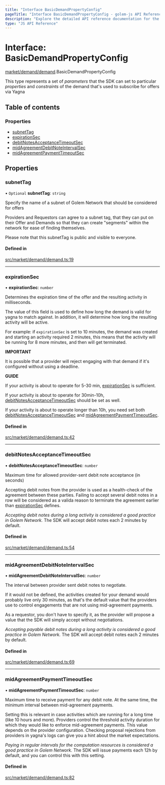 ```yaml
---
title: "Interface BasicDemandPropertyConfig"
pageTitle: "Interface BasicDemandPropertyConfig - golem-js API Reference"
description: "Explore the detailed API reference documentation for the Interface BasicDemandPropertyConfig within the golem-js SDK for the Golem Network."
type: "JS API Reference"
---
```

# Interface: BasicDemandPropertyConfig

[market/demand/demand](../modules/market_demand_demand).BasicDemandPropertyConfig

This type represents a set of *parameters* that the SDK can set to particular *properties* and *constraints*
of the demand that's used to subscribe for offers via Yagna

## Table of contents

### Properties

- [subnetTag](market_demand_demand.BasicDemandPropertyConfig#subnettag)
- [expirationSec](market_demand_demand.BasicDemandPropertyConfig#expirationsec)
- [debitNotesAcceptanceTimeoutSec](market_demand_demand.BasicDemandPropertyConfig#debitnotesacceptancetimeoutsec)
- [midAgreementDebitNoteIntervalSec](market_demand_demand.BasicDemandPropertyConfig#midagreementdebitnoteintervalsec)
- [midAgreementPaymentTimeoutSec](market_demand_demand.BasicDemandPropertyConfig#midagreementpaymenttimeoutsec)

## Properties

### subnetTag

• `Optional` **subnetTag**: `string`

Specify the name of a subnet of Golem Network that should be considered for offers

Providers and Requestors can agree to a subnet tag, that they can put on their Offer and Demands
so that they can create "segments" within the network for ease of finding themselves.

Please note that this subnetTag is public and visible to everyone.

#### Defined in

[src/market/demand/demand.ts:19](https://github.com/golemfactory/golem-js/blob/570126bc/src/market/demand/demand.ts#L19)

___

### expirationSec

• **expirationSec**: `number`

Determines the expiration time of the offer and the resulting activity in milliseconds.

The value of this field is used to define how long the demand is valid for yagna to match against.
In addition, it will determine how long the resulting activity will be active.

For example: if `expirationSec` is set to 10 minutes, the demand was created and starting an activity
required 2 minutes, this means that the activity will be running for 8 more minutes, and then will get terminated.

**IMPORTANT**

It is possible that a provider will reject engaging with that demand if it's configured  without using a deadline.

**GUIDE**

If your activity is about to operate for 5-30 min, [expirationSec](market_demand_demand.BasicDemandPropertyConfig#expirationsec) is sufficient.

If your activity is about to operate for 30min-10h, [debitNotesAcceptanceTimeoutSec](market_demand_demand.BasicDemandPropertyConfig#debitnotesacceptancetimeoutsec) should be set as well.

If your activity is about to operate longer than 10h, you need set both [debitNotesAcceptanceTimeoutSec](market_demand_demand.BasicDemandPropertyConfig#debitnotesacceptancetimeoutsec) and [midAgreementPaymentTimeoutSec](market_demand_demand.BasicDemandPropertyConfig#midagreementpaymenttimeoutsec).

#### Defined in

[src/market/demand/demand.ts:42](https://github.com/golemfactory/golem-js/blob/570126bc/src/market/demand/demand.ts#L42)

___

### debitNotesAcceptanceTimeoutSec

• **debitNotesAcceptanceTimeoutSec**: `number`

Maximum time for allowed provider-sent debit note acceptance (in seconds)

Accepting debit notes from the provider is used as a health-check of the agreement between these parties.
Failing to accept several debit notes in a row will be considered as a valida reason to terminate the agreement earlier
than [expirationSec](market_demand_demand.BasicDemandPropertyConfig#expirationsec) defines.

_Accepting debit notes during a long activity is considered a good practice in Golem Network._
The SDK will accept debit notes each 2 minutes by default.

#### Defined in

[src/market/demand/demand.ts:54](https://github.com/golemfactory/golem-js/blob/570126bc/src/market/demand/demand.ts#L54)

___

### midAgreementDebitNoteIntervalSec

• **midAgreementDebitNoteIntervalSec**: `number`

The interval between provider sent debit notes to negotiate.

If it would not be defined, the activities created for your demand would
probably live only 30 minutes, as that's the default value that the providers use to control engagements
that are not using mid-agreement payments.

As a requestor, you don't have to specify it, as the provider will propose a value that the SDK will simply
accept without negotiations.

_Accepting payable debit notes during a long activity is considered a good practice in Golem Network._
The SDK will accept debit notes each 2 minutes by default.

#### Defined in

[src/market/demand/demand.ts:69](https://github.com/golemfactory/golem-js/blob/570126bc/src/market/demand/demand.ts#L69)

___

### midAgreementPaymentTimeoutSec

• **midAgreementPaymentTimeoutSec**: `number`

Maximum time to receive payment for any debit note. At the same time, the minimum interval between mid-agreement payments.

Setting this is relevant in case activities which are running for a long time (like 10 hours and more). Providers control
the threshold activity duration for which they would like to enforce mid-agreement payments. This value depends on the
provider configuration. Checking proposal rejections from providers in yagna's logs can give you a hint about the
market expectations.

_Paying in regular intervals for the computation resources is considered a good practice in Golem Network._
The SDK will issue payments each 12h by default, and you can control this with this setting.

#### Defined in

[src/market/demand/demand.ts:82](https://github.com/golemfactory/golem-js/blob/570126bc/src/market/demand/demand.ts#L82)
